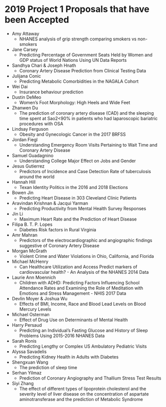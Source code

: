 # 2019 Project 1 Proposals that have been Accepted

- Amy Attaway 
    - NHANES analysis of grip strength comparing smokers vs non-smokers
- Jane Carsey 
    - Predicting Percentage of Government Seats Held by Women and GDP status of World Nations Using UN Data Reports
- Sandhya Chari & Joseph Hnath 
    - Coronary Artery Disease Prediction from Clinical Testing Data
- Julijana Conic 
    - Predicting Metabolic Comorbidities in the NAGALA Cohort
- Wei	Dai 
    - Insurance behaviour prediction
- Dustin DeMeo 
    - Women’s Foot Morphology: High Heels and Wide Feet
- Zhanwen	Du 
    - The prediction of coronary artery disease (CAD) and the sleeping time spent at Sao2<90% in patients who had laparoscopic bariatric procedures with OSA
- Lindsay	Ferguson 
    - Obesity and Gynecologic Cancer in the 2017 BRFSS
- Jordan	Fiegl 
    - Understanding Emergency Room Visits Pertaining to Wait Time and Coronary Artery Disease
- Samuel	Guadagnino 
    - Understanding College Major Effect on Jobs and Gender
- Jesus	Gutierrez 
    - Predictors of Incidence and Case Detection Rate of tuberculosis around the world
- Hannah	Hill 
    - Texan Identity Politics in the 2016 and 2018 Elections
- Bowen	Jin 
    - Predicting Heart Disease in 303 Cleveland Clinic Patients
- Aravindan Krishnan & Jacqui Yarman 
    - Predicting Productivity from Mental Health Survey Responses
- Jin	Li 
    - Maximum Heart Rate and the Prediction of Heart Disease
- Filipa B. T. P. Lopes 
    - Diabetes Risk factors in Rural Virginia
- Amr	Mahran 
    - Predictors of the electrocardiographic and angiographic findings suggestive of Coronary Artery Disease
- Morgan	McGrath 
    - Violent Crime and Water Violations in Ohio, California, and Florida
- Michael	McHenry 
    - Can Healthcare Utilization and Access Predict markers of cardiovascular health? - An Analysis of the NHANES 2014 Data
- Laurie Ann	Moennich 
    - Children with ADHD: Predicting Factors Influencing School Attendance Rates and Examining the Role of Meditation with Emotions and Stress Management - NHIS 2017 Data
- Devlin Moyer & Joshua Wu 
    - Effects of BMI, Income, Race and Blood Lead Levels on Blood Mercury Levels
- Michael Osterman 
    - Effect of Drug Use on Determinants of Mental Health
- Harry	Persaud 
    - Predicting an Individual’s Fasting Glucose and History of Sleep Problems Using 2015-2016 NHANES Data
- Sarah	Ronis 
    - Predicting Lengthy or Complex US Ambulatory Pediatric Visits
- Alyssa	Savadelis 
    - Predicting Kidney Health in Adults with Diabetes
- Shengxuan	Wang 
    - The prediction of sleep time
- Serhan	Yilmaz 
    - Prediction of Coronary Angiography and Thallium Stress Test Results
- Siyi	Zhang 
    - The effect of different types of lipoprotein cholesterol and the severity level of liver disease on the concentration of aspartate aminotransferase and the prediction of Metabolic Syndrome
